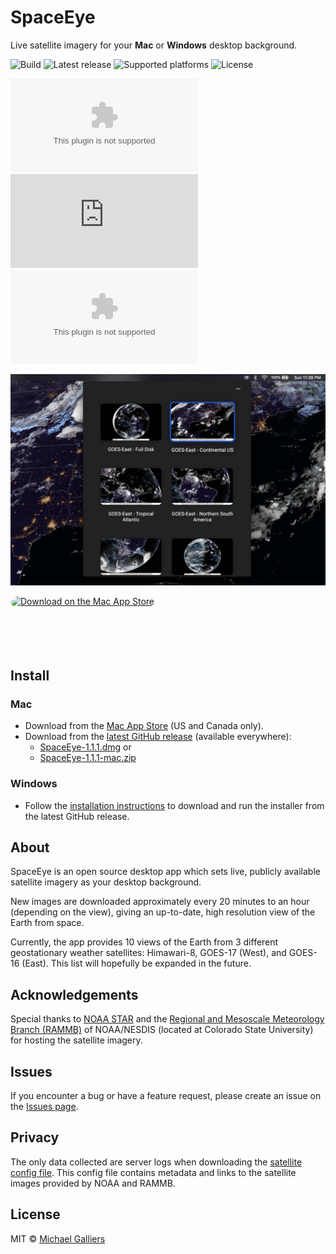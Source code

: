 # SpaceEye

Live satellite imagery for your **Mac** or **Windows** desktop background.

![Build](https://github.com/KYDronePilot/SpaceEye/workflows/Build/badge.svg)
![Latest release](https://img.shields.io/github/v/release/KYDronePilot/SpaceEye?label=latest%20release)
![Supported platforms](https://img.shields.io/badge/platforms-macOS%20%7C%20Windows-lightgrey)
![License](https://img.shields.io/github/license/KYDronePilot/SpaceEye)

![Latest Mac ZIP downloads](https://img.shields.io/github/downloads/KYDronePilot/SpaceEye/latest/SpaceEye-1.1.1-mac.zip)
![Latest Mac DMG downloads](https://img.shields.io/github/downloads/KYDronePilot/SpaceEye/latest/SpaceEye-1.1.1.dmg)
![Latest Windows downloads](https://img.shields.io/github/downloads/KYDronePilot/SpaceEye/latest/SpaceEye-Setup-1.1.1.exe)

![App running on macOS](docs/img/macos_menubar.jpg)

<a href="https://apps.apple.com/us/app/spaceeye-satellite-wallpaper/id1539851747?mt=12&amp;itsct=apps_box&amp;itscg=30200" style="display: inline-block; overflow: hidden; border-top-left-radius: 13px; border-top-right-radius: 13px; border-bottom-right-radius: 13px; border-bottom-left-radius: 13px; width: 250px; height: 83px;"><img src="https://tools.applemediaservices.com/api/badges/download-on-the-mac-app-store/black/en-US?size=250x83&amp;releaseDate=1608163200&h=b44730f456f465fe5777eff552560a5c" alt="Download on the Mac App Store" style="border-top-left-radius: 13px; border-top-right-radius: 13px; border-bottom-right-radius: 13px; border-bottom-left-radius: 13px; width: 250px; height: 83px;"></a>

## Install

### Mac

- Download from the [Mac App
  Store](https://apps.apple.com/us/app/spaceeye-satellite-wallpaper/id1539851747)
  (US and Canada only).
- Download from the [latest GitHub
  release](https://github.com/KYDronePilot/SpaceEye/releases/latest)
  (available everywhere):
  - [SpaceEye-1.1.1.dmg](https://github.com/KYDronePilot/SpaceEye/releases/download/v1.1.1/SpaceEye-1.1.1.dmg)
    or
  - [SpaceEye-1.1.1-mac.zip](https://github.com/KYDronePilot/SpaceEye/releases/download/v1.1.1/SpaceEye-1.1.1-mac.zip)

### Windows

- Follow the [installation
  instructions](https://github.com/KYDronePilot/SpaceEye/wiki/Installing-on-Windows)
  to download and run the installer from the latest GitHub release.

## About

SpaceEye is an open source desktop app which sets live, publicly available
satellite imagery as your desktop background.

New images are downloaded approximately every 20 minutes to an hour (depending
on the view), giving an up-to-date, high resolution view of the Earth from
space.

Currently, the app provides 10 views of the Earth from 3 different geostationary
weather satellites: Himawari-8, GOES-17 (West), and GOES-16 (East). This list
will hopefully be expanded in the future.

## Acknowledgements

Special thanks to [NOAA STAR](https://www.star.nesdis.noaa.gov/star/index.php)
and the [Regional and Mesoscale Meteorology Branch
(RAMMB)](http://rammb.cira.colostate.edu) of NOAA/NESDIS (located at Colorado
State University) for hosting the satellite imagery.

## Issues

If you encounter a bug or have a feature request, please create an issue on the
[Issues page](https://github.com/KYDronePilot/SpaceEye/issues).

## Privacy

The only data collected are server logs when downloading the [satellite config
file](https://spaceeye-satellite-configs.s3.us-east-2.amazonaws.com/1.0.1/config.json).
This config file contains metadata and links to the satellite images provided by
NOAA and RAMMB.

## License

MIT © [Michael Galliers](https://github.com/KYDronePilot)
